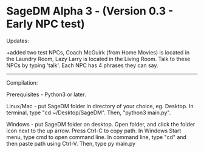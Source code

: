 <h1>SageDM Alpha 3 - (Version 0.3 - Early NPC test)</h1>

Updates:


+added two test NPCs, Coach McGuirk (from Home Movies) is located in the Laundry Room, Lazy Larry is located in the Living Room. Talk to these NPCs by typing 'talk'. Each NPC has 4 phrases they can say.

--------------------------------------------------------

Compilation:

Prerequisites - Python3 or later.

Linux/Mac - put SageDM folder in directory of your choice, eg. Desktop. 
In terminal, type "cd ~/Desktop/SageDM". 
Then, "python3 main.py".

Windows - put SageDM folder on desktop.
Open folder, and click the folder icon next to the up arrow. Press Ctrl-C to copy path.
In Windows Start menu, type cmd to open command line.
In command line, type "cd" and then paste path using Ctrl-V. 
Then, type py main.py
